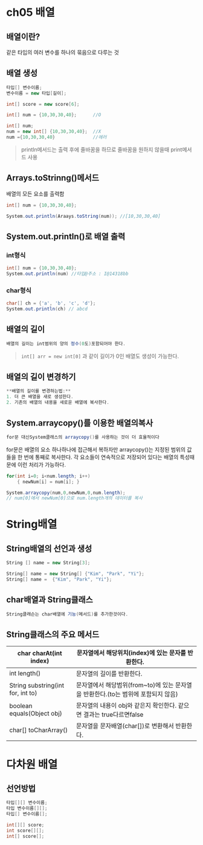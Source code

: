 # ch05 배열
## 배열이란?

같은 타입의 여러 변수를 하나의 묶음으로 다루는 것

## 배열 생성

```csharp
타입[] 변수이름;
변수이름 = new 타입[길이];

int[] score = new score[6];

int[] num = {10,30,30,40};      //O

int[] num;
num = new int[] {10,30,30,40};  //X
num ={10,30,30,40}              //에러

```

> println메서드는 출력 후에 줄바꿈을 하므로 줄바꿈을 원하지 않을때 print메서드 사용
> 

## Arrays.toStrinng()메서드

배열의 모든 요소를 출력함

```csharp
int[] num = {10,30,30,40}; 

System.out.println(Araays.toString(num)); //[10,30,30,40]
```

## System.out.println()로 배열 출력

### int형식

```csharp
int[] num = {10,30,30,40}; 
System.out.println(num) //타입@주소 : I@14318bb
```

### char형식

```csharp
char[] ch = {'a', 'b', 'c', 'd'}; 
System.out.println(ch) // abcd
```

## 배열의 길이

```csharp
배열의 길이는 int범위의 양의 정수(0도)포함되어야 한다.
```

> `int[] arr = new int[0]` 과 같이
길이가 0인 배열도 생성이 가능한다.
> 

## 배열의 길이 변경하기

```csharp
**배열의 길이를 변경하는법:**
1. 더 큰 배열을 새로 생성한다.
2. 기존의 배열의 내용을 새로운 배열에 복사한다.
```

## System.arraycopy()를 이용한 배열의복사

```csharp
for문 대신System클래스의 arraycopy()를 사용하는 것이 더 효율적이다
```

for문은 배열의 요소 하나하나에 접근해서 복하자만 arraycopy()는 지정된 범위의 값들을 한 번에 통째로 복사한다. 각 요소들이 연속적으로 저장되어 있다는 배열의 특성때문에 이런 처리가 가능하다.

```csharp
for(int i=0; i<num.length; i++)
	{ newNum[i] = num[i]; }

System.arraycopy(num,0,newNum,0,num.length);
// num[0]에서 newNum[0]으로 num.length개의 데이터를 복사
```

# String배열

## String배열의 선언과 생성

```csharp
String [] name = new String[3];

String[] name = new String[] {"Kim", "Park", "Yi"};
String[] name =  {"Kim", "Park", "Yi"};
```

## char배열과 String클래스

```csharp
String클래슨는 char배열에 기능(메서드)를 추가한것이다.
```

## String클래스의 주요 메서드

| char charAt(int index) | 문자열에서 해당위치(index)에 있는 문자를 반환한다. |
| --- | --- |
| int length() | 문자열의 길이를 반환한다. |
| String substring(int for, int to) |  문자열에서 해당범위(from~to)에 있는 문자열을 반환한다.(to는 범위에 포함되지 않음) |
| boolean equals(Object obj) | 문자열의 내용이 obj와 같은지 확인한다. 같으면 결과는 true다르면false |
| char[] toCharArray() | 문자열을 문자배열(char[])로 변환해서 반환한다. |

# 다차원 배열

## 선언방법

```csharp
타입[][] 변수이름;
타입 변수이름[][];
타입[] 변수이름[];

int[][] score;
int score[][];
int[] score[];
```
